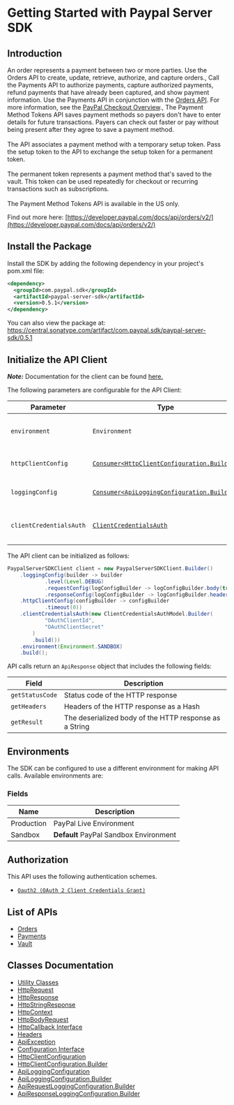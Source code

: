 
# Getting Started with Paypal Server SDK

## Introduction

An order represents a payment between two or more parties. Use the Orders API to create, update, retrieve, authorize, and capture orders., Call the Payments API to authorize payments, capture authorized payments, refund payments that have already been captured, and show payment information. Use the Payments API in conjunction with the <a href="/docs/api/orders/v2/">Orders API</a>. For more information, see the <a href="/docs/checkout/">PayPal Checkout Overview</a>., The Payment Method Tokens API saves payment methods so payers don't have to enter details for future transactions. Payers can check out faster or pay without being present after they agree to save a payment method.<br><br>The API associates a payment method with a temporary setup token. Pass the setup token to the API to exchange the setup token for a permanent token.<br><br>The permanent token represents a payment method that's saved to the vault. This token can be used repeatedly for checkout or recurring transactions such as subscriptions.<br><br>The Payment Method Tokens API is available in the US only.

Find out more here: [https://developer.paypal.com/docs/api/orders/v2/](https://developer.paypal.com/docs/api/orders/v2/)

## Install the Package

Install the SDK by adding the following dependency in your project's pom.xml file:

```xml
<dependency>
  <groupId>com.paypal.sdk</groupId>
  <artifactId>paypal-server-sdk</artifactId>
  <version>0.5.1</version>
</dependency>
```

You can also view the package at:
https://central.sonatype.com/artifact/com.paypal.sdk/paypal-server-sdk/0.5.1

## Initialize the API Client

**_Note:_** Documentation for the client can be found [here.](https://www.github.com/paypal/PayPal-Java-Server-SDK/tree/0.5.1/doc/client.md)

The following parameters are configurable for the API Client:

| Parameter | Type | Description |
|  --- | --- | --- |
| `environment` | `Environment` | The API environment. <br> **Default: `Environment.SANDBOX`** |
| `httpClientConfig` | [`Consumer<HttpClientConfiguration.Builder>`](https://www.github.com/paypal/PayPal-Java-Server-SDK/tree/0.5.1/doc/http-client-configuration-builder.md) | Set up Http Client Configuration instance. |
| `loggingConfig` | [`Consumer<ApiLoggingConfiguration.Builder>`](https://www.github.com/paypal/PayPal-Java-Server-SDK/tree/0.5.1/doc/api-logging-configuration-builder.md) | Set up Logging Configuration instance. |
| `clientCredentialsAuth` | [`ClientCredentialsAuth`](https://www.github.com/paypal/PayPal-Java-Server-SDK/tree/0.5.1/doc/auth/oauth-2-client-credentials-grant.md) | The Credentials Setter for OAuth 2 Client Credentials Grant |

The API client can be initialized as follows:

```java
PaypalServerSDKClient client = new PaypalServerSDKClient.Builder()
    .loggingConfig(builder -> builder
            .level(Level.DEBUG)
            .requestConfig(logConfigBuilder -> logConfigBuilder.body(true))
            .responseConfig(logConfigBuilder -> logConfigBuilder.headers(true)))
    .httpClientConfig(configBuilder -> configBuilder
            .timeout(0))
    .clientCredentialsAuth(new ClientCredentialsAuthModel.Builder(
            "OAuthClientId",
            "OAuthClientSecret"
        )
        .build())
    .environment(Environment.SANDBOX)
    .build();
```

API calls return an `ApiResponse` object that includes the following fields:

| Field | Description |
|  --- | --- |
| `getStatusCode` | Status code of the HTTP response |
| `getHeaders` | Headers of the HTTP response as a Hash |
| `getResult` | The deserialized body of the HTTP response as a String |

## Environments

The SDK can be configured to use a different environment for making API calls. Available environments are:

### Fields

| Name | Description |
|  --- | --- |
| Production | PayPal Live Environment |
| Sandbox | **Default** PayPal Sandbox Environment |

## Authorization

This API uses the following authentication schemes.

* [`Oauth2 (OAuth 2 Client Credentials Grant)`](https://www.github.com/paypal/PayPal-Java-Server-SDK/tree/0.5.1/doc/auth/oauth-2-client-credentials-grant.md)

## List of APIs

* [Orders](https://www.github.com/paypal/PayPal-Java-Server-SDK/tree/0.5.1/doc/controllers/orders.md)
* [Payments](https://www.github.com/paypal/PayPal-Java-Server-SDK/tree/0.5.1/doc/controllers/payments.md)
* [Vault](https://www.github.com/paypal/PayPal-Java-Server-SDK/tree/0.5.1/doc/controllers/vault.md)

## Classes Documentation

* [Utility Classes](https://www.github.com/paypal/PayPal-Java-Server-SDK/tree/0.5.1/doc/utility-classes.md)
* [HttpRequest](https://www.github.com/paypal/PayPal-Java-Server-SDK/tree/0.5.1/doc/http-request.md)
* [HttpResponse](https://www.github.com/paypal/PayPal-Java-Server-SDK/tree/0.5.1/doc/http-response.md)
* [HttpStringResponse](https://www.github.com/paypal/PayPal-Java-Server-SDK/tree/0.5.1/doc/http-string-response.md)
* [HttpContext](https://www.github.com/paypal/PayPal-Java-Server-SDK/tree/0.5.1/doc/http-context.md)
* [HttpBodyRequest](https://www.github.com/paypal/PayPal-Java-Server-SDK/tree/0.5.1/doc/http-body-request.md)
* [HttpCallback Interface](https://www.github.com/paypal/PayPal-Java-Server-SDK/tree/0.5.1/doc/http-callback-interface.md)
* [Headers](https://www.github.com/paypal/PayPal-Java-Server-SDK/tree/0.5.1/doc/headers.md)
* [ApiException](https://www.github.com/paypal/PayPal-Java-Server-SDK/tree/0.5.1/doc/api-exception.md)
* [Configuration Interface](https://www.github.com/paypal/PayPal-Java-Server-SDK/tree/0.5.1/doc/configuration-interface.md)
* [HttpClientConfiguration](https://www.github.com/paypal/PayPal-Java-Server-SDK/tree/0.5.1/doc/http-client-configuration.md)
* [HttpClientConfiguration.Builder](https://www.github.com/paypal/PayPal-Java-Server-SDK/tree/0.5.1/doc/http-client-configuration-builder.md)
* [ApiLoggingConfiguration](https://www.github.com/paypal/PayPal-Java-Server-SDK/tree/0.5.1/doc/api-logging-configuration.md)
* [ApiLoggingConfiguration.Builder](https://www.github.com/paypal/PayPal-Java-Server-SDK/tree/0.5.1/doc/api-logging-configuration-builder.md)
* [ApiRequestLoggingConfiguration.Builder](https://www.github.com/paypal/PayPal-Java-Server-SDK/tree/0.5.1/doc/api-request-logging-configuration-builder.md)
* [ApiResponseLoggingConfiguration.Builder](https://www.github.com/paypal/PayPal-Java-Server-SDK/tree/0.5.1/doc/api-response-logging-configuration-builder.md)


